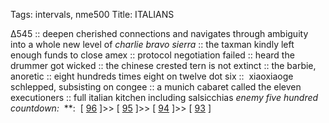 Tags: intervals, nme500
Title: ITALIANS  
  
∆545 :: deepen cherished connections and navigates through ambiguity into a whole new level of _charlie bravo sierra_ :: the taxman kindly left enough funds to close amex :: protocol negotiation failed :: heard the drummer got wicked :: the chinese crested tern is not extinct :: the barbie, anoretic :: eight hundreds times eight on twelve dot six ::  xiaoxiaoge schlepped, subsisting on congee :: a munich cabaret called the eleven executioners :: full italian kitchen including salsicchias
_enemy five hundred countdown:_  **:  [ [96](https://www.allmusic.com/album/fear-of-a-black-planet-mw0000206260) ]>> [ [95](https://www.allmusic.com/album/spirit-of-eden-mw0000652670) ]>> [ [94](https://www.allmusic.com/album/beggars-banquet-mw0000195493) ]>> [ [93](https://www.allmusic.com/album/songs-for-the-deaf-mw0000223645) ]
